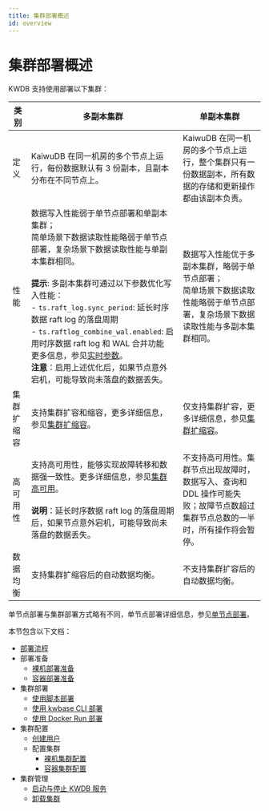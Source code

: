 ```yaml
---
title: 集群部署概述
id: overview
---
```


# 集群部署概述

KWDB 支持使用部署以下集群：

|    类别       | 多副本集群                                                   | 单副本集群                                                   |
| ---------- | ------------------------------------------------------------ | ------------------------------------------------------------ |
| 定义       | KaiwuDB 在同一机房的多个节点上运行，每份数据默认有 3 份副本，且副本分布在不同节点上。 | KaiwuDB 在同一机房的多个节点上运行，整个集群只有一份数据副本，所有数据的存储和更新操作都由该副本负责。 |
| 性能       | 数据写入性能弱于单节点部署和单副本集群；<br>简单场景下数据读取性能略弱于单节点部署，复杂场景下数据读取性能与单副本集群相同。<br><br>**提示**: 多副本集群可通过以下参数优化写入性能：<br>- `ts.raft_log.sync_period`: 延长时序数据 raft log 的落盘周期<br>- `ts.raftlog_combine_wal.enabled`: 启用时序数据 raft log 和 WAL 合并功能<br>更多信息，参见[实时参数](../db-operation/cluster-settings-config.md#实时参数)。<br>**注意**：启用上述优化后，如果节点意外宕机，可能导致尚未落盘的数据丢失。| 数据写入性能优于多副本集群，略弱于单节点部署；<br>简单场景下数据读取性能略弱于单节点部署，复杂场景下数据读取性能与多副本集群相同。 |
| 集群扩缩容 | 支持集群扩容和缩容，更多详细信息，参见[集群扩缩容](../db-operation/cluster-scale.md)。                                        | 仅支持集群扩容，更多详细信息，参见[集群扩缩容](../db-operation/cluster-scale.md)。                                        |
| 高可用性   | 支持高可用性，能够实现故障转移和数据强一致性。更多详细信息，参见[集群高可用](../db-operation/cluster-ha.md)。<br><br>**说明**：延长时序数据 raft log 的落盘周期后，如果节点意外宕机，可能导致尚未落盘的数据丢失。 | 不支持高可用性。集群节点出现故障时，数据写入、查询和 DDL 操作可能失败；故障节点数超过集群节点总数的一半时，所有操作将会暂停。 |
| 数据均衡   | 支持集群扩缩容后的自动数据均衡。                             | 不支持集群扩容后的自动数据均衡。                                         |

单节点部署与集群部署方式略有不同，单节点部署详细信息，参见[单节点部署](../quickstart/overview.md)。

本节包含以下文档：

- [部署流程](./deploy-workflow.md)
- 部署准备
  - [裸机部署准备](./prepare/before-deploy-bare-metal.md)
  - [容器部署准备](./prepare/before-deploy-docker.md)
- 集群部署
  - [使用脚本部署](./cluster-deployment/script-deployment.md)
  - [使用 kwbase CLI 部署](./cluster-deployment/kwbase-cli-deployment.md)
  - [使用 Docker Run 部署](./cluster-deployment/docker-deployment.md)
- 集群配置
  - [创建用户](./user-config.md)
  - 配置集群
    - [裸机集群配置](./cluster-config/cluster-config-bare-metal.md)
    - [容器集群配置](./cluster-config/cluster-config-docker.md)
- 集群管理
  - [启动与停止 KWDB 服务](./local-start-stop.md)
  - [卸载集群](./uninstall-cluster.md)
